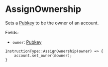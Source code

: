 # AssignOwnership

Sets a [Pubkey] to be the owner of an account.

Fields:
- `owner`: [Pubkey]

```rust,ignore
InstructionType::AssignOwnership(owner) => {
    account.set_owner(&owner);
}
```

[Pubkey]: ../program/pubkey.md
